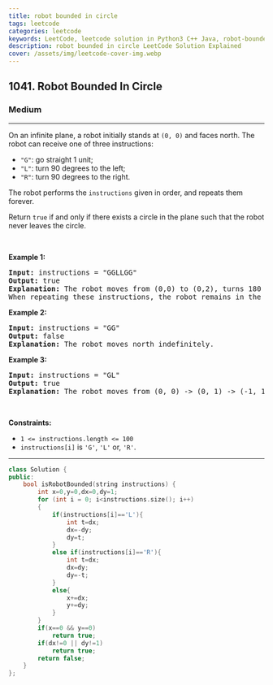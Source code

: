```yaml
---
title: robot bounded in circle
tags: leetcode
categories: leetcode
keywords: LeetCode, leetcode solution in Python3 C++ Java, robot-bounded-in-circle solution
description: robot bounded in circle LeetCode Solution Explained
cover: /assets/img/leetcode-cover-img.webp
---
```



<h2>1041. Robot Bounded In Circle</h2><h3>Medium</h3><hr><div><p>On an infinite plane, a robot initially stands at <code>(0, 0)</code> and faces north. The robot can receive one of three instructions:</p>

<ul>
	<li><code>"G"</code>: go straight 1 unit;</li>
	<li><code>"L"</code>: turn 90 degrees to the left;</li>
	<li><code>"R"</code>: turn 90 degrees to the right.</li>
</ul>

<p>The robot performs the <code>instructions</code> given in order, and repeats them forever.</p>

<p>Return <code>true</code> if and only if there exists a circle in the plane such that the robot never leaves the circle.</p>

<p>&nbsp;</p>
<p><strong>Example 1:</strong></p>

<pre><strong>Input:</strong> instructions = "GGLLGG"
<strong>Output:</strong> true
<strong>Explanation:</strong> The robot moves from (0,0) to (0,2), turns 180 degrees, and then returns to (0,0).
When repeating these instructions, the robot remains in the circle of radius 2 centered at the origin.</pre>

<p><strong>Example 2:</strong></p>

<pre><strong>Input:</strong> instructions = "GG"
<strong>Output:</strong> false
<strong>Explanation:</strong> The robot moves north indefinitely.</pre>

<p><strong>Example 3:</strong></p>

<pre><strong>Input:</strong> instructions = "GL"
<strong>Output:</strong> true
<strong>Explanation:</strong> The robot moves from (0, 0) -&gt; (0, 1) -&gt; (-1, 1) -&gt; (-1, 0) -&gt; (0, 0) -&gt; ...</pre>

<p>&nbsp;</p>
<p><strong>Constraints:</strong></p>

<ul>
	<li><code>1 &lt;= instructions.length &lt;= 100</code></li>
	<li><code>instructions[i]</code>&nbsp;is&nbsp;<code>'G'</code>, <code>'L'</code> or, <code>'R'</code>.</li>
</ul>
</div>

---




```cpp
class Solution {
public:
    bool isRobotBounded(string instructions) {
        int x=0,y=0,dx=0,dy=1;
        for (int i = 0; i<instructions.size(); i++)
        {
            if(instructions[i]=='L'){
                int t=dx;
                dx=-dy;
                dy=t;
            }
            else if(instructions[i]=='R'){
                int t=dx;
                dx=dy;
                dy=-t;
            }
            else{
                x+=dx;
                y+=dy;
            }
        }
        if(x==0 && y==0)
            return true;
        if(dx!=0 || dy!=1)
            return true;
        return false;
    }
};
```
